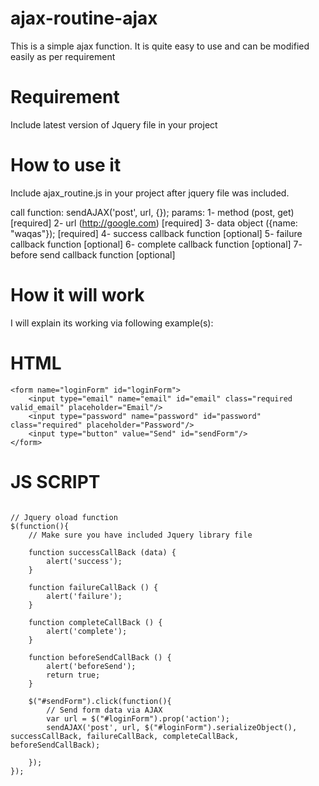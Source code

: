 # ajax-routine-ajax
This is a simple ajax function. It is quite easy to use and can be modified easily as per requirement

# Requirement
Include latest version of Jquery file in your project

# How to use it
Include ajax_routine.js in your project after jquery file was included.

call function: sendAJAX('post', url, {});
params: 
1- method (post, get) [required]
2- url (http://google.com) [required]
3- data object ({name: "waqas"}); [required]
4- success callback function [optional] 
5- failure callback function [optional]
6- complete callback function [optional]
7- before send callback function [optional]

# How it will work
I will explain its working via following example(s):

# HTML 
```
<form name="loginForm" id="loginForm">
	<input type="email" name="email" id="email" class="required valid_email" placeholder="Email"/>
	<input type="password" name="password" id="password" class="required" placeholder="Password"/>
	<input type="button" value="Send" id="sendForm"/>
</form>
```

# JS SCRIPT
```

// Jquery oload function
$(function(){
	// Make sure you have included Jquery library file
	
	function successCallBack (data) {
		alert('success');
	}
	
	function failureCallBack () {
		alert('failure');
	}
	
	function completeCallBack () {
		alert('complete');
	}
	
	function beforeSendCallBack () {
		alert('beforeSend');
		return true;
	}

	$("#sendForm").click(function(){
		// Send form data via AJAX
		var url = $("#loginForm").prop('action');
		sendAJAX('post', url, $("#loginForm").serializeObject(), successCallBack, failureCallBack, completeCallBack, beforeSendCallBack);

	});
});

```
